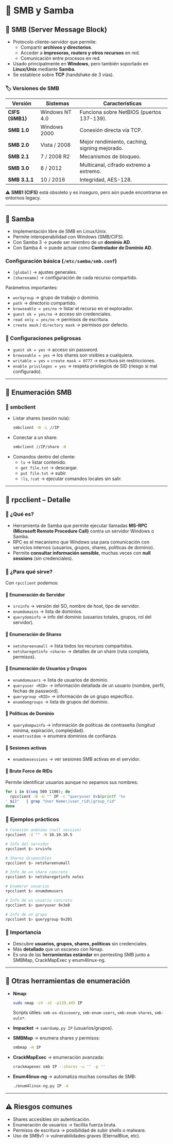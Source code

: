 # 📡 SMB y Samba

## 🔹 SMB (Server Message Block)
- Protocolo cliente-servidor que permite:
  - Compartir **archivos y directorios**.  
  - Acceder a **impresoras, routers y otros recursos** en red.  
  - Comunicación entre procesos en red.  
- Usado principalmente en **Windows**, pero también soportado en **Linux/Unix** mediante **Samba**.  
- Se establece sobre **TCP** (handshake de 3 vías).  

### 🏷️ Versiones de SMB
| Versión | Sistemas | Características |
|---------|----------|-----------------|
| **CIFS (SMB1)** | Windows NT 4.0 | Funciona sobre NetBIOS (puertos 137-139). |
| **SMB 1.0** | Windows 2000 | Conexión directa vía TCP. |
| **SMB 2.0** | Vista / 2008 | Mejor rendimiento, caching, signing mejorado. |
| **SMB 2.1** | 7 / 2008 R2 | Mecanismos de bloqueo. |
| **SMB 3.0** | 8 / 2012 | Multicanal, cifrado extremo a extremo. |
| **SMB 3.1.1** | 10 / 2016 | Integridad, AES-128. |

⚠️ **SMB1 (CIFS)** está obsoleto y es inseguro, pero aún puede encontrarse en entornos legacy.  

---

## 🔹 Samba
- Implementación libre de SMB en Linux/Unix.  
- Permite interoperabilidad con Windows (SMB/CIFS).  
- Con Samba 3 → puede ser miembro de un **dominio AD**.  
- Con Samba 4 → puede actuar como **Controlador de Dominio AD**.  

### Configuración básica (`/etc/samba/smb.conf`)
- `[global]` → ajustes generales.  
- `[sharename]` → configuración de cada recurso compartido.  

Parámetros importantes:
- `workgroup` → grupo de trabajo o dominio.  
- `path` → directorio compartido.  
- `browseable = yes/no` → listar el recurso en el explorador.  
- `guest ok = yes/no` → acceso sin credenciales.  
- `read only = yes/no` → permisos de escritura.  
- `create mask` / `directory mask` → permisos por defecto.  

### 🚩 Configuraciones peligrosas
- `guest ok = yes` → acceso sin password.  
- `browseable = yes` → los shares son visibles a cualquiera.  
- `writable = yes` + `create mask = 0777` → escritura sin restricciones.  
- `enable privileges = yes` → respeta privilegios de SID (riesgo si mal configurado).  

---

## 🔎 Enumeración SMB

### 📂 smbclient
- Listar shares (sesión nula):  
  ```bash
  smbclient -N -L //IP
  ```
- Conectar a un share:  
  ```bash
  smbclient //IP/share -N
  ```
- Comandos dentro del cliente:  
  - `ls` → listar contenido.  
  - `get file.txt` → descargar.  
  - `put file.txt` → subir.  
  - `!ls`, `!cat` → ejecutar comandos locales sin salir.  

---

## 🔎 rpcclient – Detalle

### 📌 ¿Qué es?
- Herramienta de Samba que permite ejecutar llamadas **MS-RPC (Microsoft Remote Procedure Call)** contra un servidor Windows o Samba.  
- RPC es el mecanismo que Windows usa para comunicación con servicios internos (usuarios, grupos, shares, políticas de dominio).  
- Permite **consultar información sensible**, muchas veces con **null sessions** (sin credenciales).  

### 📌 ¿Para qué sirve?
Con `rpcclient` podemos:  

#### 🔹 Enumeración de Servidor
- `srvinfo` → versión del SO, nombre de host, tipo de servidor.  
- `enumdomains` → lista de dominios.  
- `querydominfo` → info del dominio (usuarios totales, grupos, rol del servidor).  

#### 🔹 Enumeración de Shares
- `netshareenumall` → lista todos los recursos compartidos.  
- `netsharegetinfo <share>` → detalles de un share (ruta completa, permisos).  

#### 🔹 Enumeración de Usuarios y Grupos
- `enumdomusers` → lista de usuarios de dominio.  
- `queryuser <RID>` → información detallada de un usuario (nombre, perfil, fechas de password).  
- `querygroup <RID>` → información de un grupo específico.  
- `enumdomgroups` → lista de grupos del dominio.  

#### 🔹 Políticas de Dominio
- `querydompwinfo` → información de políticas de contraseña (longitud mínima, expiración, complejidad).  
- `enumtrustdom` → enumera dominios de confianza.  

#### 🔹 Sesiones activas
- `enumdomsessions` → ver sesiones SMB activas en el servidor.  

#### 🔹 Brute Force de RIDs
Permite identificar usuarios aunque no sepamos sus nombres:  
```bash
for i in $(seq 500 1100); do
  rpcclient -N -U "" IP -c "queryuser 0x$(printf '%x
' $i)"   | grep "User Name\|user_rid\|group_rid"
done
```

### 📌 Ejemplos prácticos
```bash
# Conexión anónima (null session)
rpcclient -U "" -N 10.10.10.5

# Info del servidor
rpcclient $> srvinfo

# Shares disponibles
rpcclient $> netshareenumall

# Info de un share concreto
rpcclient $> netsharegetinfo notes

# Enumerar usuarios
rpcclient $> enumdomusers

# Info de un usuario concreto
rpcclient $> queryuser 0x3e8

# Info de un grupo
rpcclient $> querygroup 0x201
```

### 📌 Importancia
- Descubre **usuarios, grupos, shares, políticas** sin credenciales.  
- Más **detallado** que un escaneo con Nmap.  
- Es una de las **herramientas estándar** en pentesting SMB junto a SMBMap, CrackMapExec y enum4linux-ng.  

---

## 🧰 Otras herramientas de enumeración
- **Nmap**:  
  ```bash
  sudo nmap -sV -sC -p139,445 IP
  ```
  Scripts útiles: `smb-os-discovery`, `smb-enum-users`, `smb-enum-shares`, `smb-vuln*`.

- **Impacket** → `samrdump.py IP` (usuarios/grupos).  

- **SMBMap** → enumera shares y permisos:  
  ```bash
  smbmap -H IP
  ```

- **CrackMapExec** → enumeración avanzada:  
  ```bash
  crackmapexec smb IP --shares -u '' -p ''
  ```

- **Enum4linux-ng** → automatiza muchas consultas de SMB:  
  ```bash
  ./enum4linux-ng.py IP -A
  ```

---

## ⚠️ Riesgos comunes
- Shares accesibles sin autenticación.  
- Enumeración de usuarios → facilita fuerza bruta.  
- Permisos de escritura → posibilidad de subir shells o malware.  
- Uso de SMBv1 → vulnerabilidades graves (EternalBlue, etc).  
